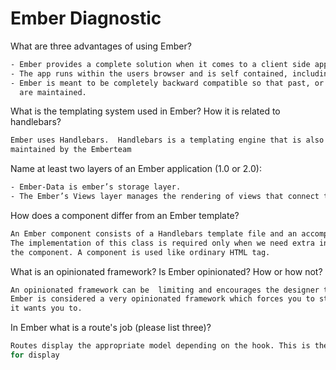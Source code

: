 # Ember Diagnostic

What are three advantages of using Ember?

```sh
- Ember provides a complete solution when it comes to a client side app.
- The app runs within the users browser and is self contained, including everything it needs.
- Ember is meant to be completely backward compatible so that past, or even outdated, innovations
  are maintained.
```

What is the templating system used in Ember? How it is related to
handlebars?

```sh
Ember uses Handlebars.  Handlebars is a templating engine that is also
maintained by the Emberteam

```

Name at least two layers of an Ember application (1.0 or 2.0):

```sh
- Ember-Data is ember’s storage layer.
- The Ember’s Views layer manages the rendering of views that connect to the browsers DOM
```

How does a component differ from an Ember template?

```sh
An Ember component consists of a Handlebars template file and an accompanying Ember class.
The implementation of this class is required only when we need extra interactivity with
the component. A component is used like ordinary HTML tag.
```

What is an opinionated framework? Is Ember opinionated? How or how not?

```sh
An opinionated framework can be  limiting and encourages the designer to do things their way.
Ember is considered a very opinionated framework which forces you to structure your app the way
it wants you to.
```

In Ember what is a route's job (please list three)?

```sh
Routes display the appropriate model depending on the hook. This is then handed over to the component
for display
```
